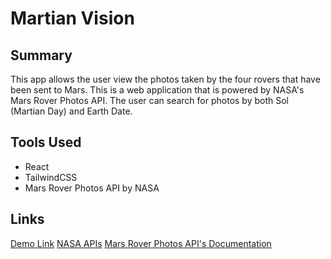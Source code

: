 # Martian Vision

## Summary

This app allows the user view the photos taken by the four rovers that have been sent to Mars. This is a web application that is powered by NASA's Mars Rover Photos API. The user can search for photos by both Sol (Martian Day) and Earth Date.

## Tools Used
- React
- TailwindCSS
- Mars Rover Photos API by NASA

## Links
[Demo Link](https://martian-vision.onrender.com)
[NASA APIs](https://api.nasa.gov/)
[Mars Rover Photos API's Documentation](https://github.com/corincerami/mars-photo-api)
